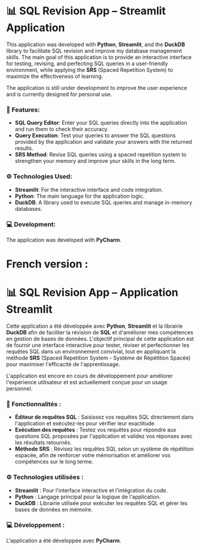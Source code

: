 # 📊 SQL Revision App – Streamlit Application

This application was developed with **Python**, **Streamlit**, and the **DuckDB** library to facilitate SQL revision and improve my database management skills. The main goal of this application is to provide an interactive interface for testing, revising, and perfecting SQL queries in a user-friendly environment, while applying the **SRS** (Spaced Repetition System) to maximize the effectiveness of learning.

The application is still under development to improve the user experience and is currently designed for personal use.

### 🚀 Features:
- **SQL Query Editor**: Enter your SQL queries directly into the application and run them to check their accuracy.
- **Query Execution**: Test your queries to answer the SQL questions provided by the application and validate your answers with the returned results.
- **SRS Method**: Revise SQL queries using a spaced repetition system to strengthen your memory and improve your skills in the long term.

### ⚙️ Technologies Used:
- **Streamlit**: For the interactive interface and code integration.
- **Python**: The main language for the application logic.
- **DuckDB**: A library used to execute SQL queries and manage in-memory databases.

### 💻 Development:
The application was developed with **PyCharm**.

# **French version :**

# 📊 SQL Revision App – Application Streamlit

Cette application a été développée avec **Python**, **Streamlit** et la librairie **DuckDB** afin de faciliter la révision de **SQL** et d'améliorer mes compétences en gestion de bases de données. L'objectif principal de cette application est de fournir une interface interactive pour tester, réviser et perfectionner les requêtes SQL dans un environnement convivial, tout en appliquant la méthode **SRS** (Spaced Repetition System - Système de Répétition Spacée) pour maximiser l'efficacité de l'apprentissage.

L'application est encore en cours de développement pour améliorer l'expérience utilisateur et est actuellement conçue pour un usage personnel.

### 🚀 Fonctionnalités :
- **Éditeur de requêtes SQL** : Saisissez vos requêtes SQL directement dans l'application et exécutez-les pour vérifier leur exactitude.
- **Exécution des requêtes** : Testez vos requêtes pour répondre aux questions SQL proposées par l'application et validez vos réponses avec les résultats retournés.
- **Méthode SRS** : Révisez les requêtes SQL selon un système de répétition espacée, afin de renforcer votre mémorisation et améliorer vos compétences sur le long terme.

### ⚙️ Technologies utilisées :
- **Streamlit** : Pour l'interface interactive et l'intégration du code.
- **Python** : Langage principal pour la logique de l'application.
- **DuckDB** : Librairie utilisée pour exécuter les requêtes SQL et gérer les bases de données en mémoire.

### 💻 Développement :
L'application a été développée avec **PyCharm**.
